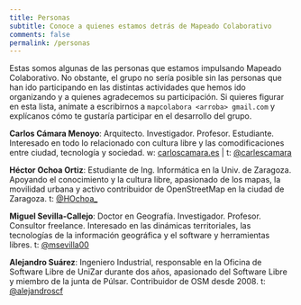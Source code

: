 ```yaml
---
title: Personas
subtitle: Conoce a quienes estamos detrás de Mapeado Colaborativo
comments: false
permalink: /personas
---
```


Estas somos algunas de las personas que estamos impulsando Mapeado Colaborativo. No obstante, el grupo no sería posible sin las personas que han ido participando en las distintas actividades que hemos ido organizando y a quienes agradecemos su participación. Si quieres figurar en esta lista, anímate a escribirnos a `mapcolabora <arroba> gmail.com` y explícanos cómo te gustaría participar en el desarrollo del grupo. 

**Carlos Cámara Menoyo**:
Arquitecto. Investigador. Profesor. Estudiante. Interesado en todo lo relacionado con cultura libre y las comodificaciones entre ciudad, tecnología y sociedad.
w: [carloscamara.es](http://carloscamara.es)  | t: [@carlescamara](http://twitter.com/carlescamara)

**Héctor Ochoa Ortiz**:
Estudiante de Ing. Informática en la Univ. de Zaragoza. Apoyando el conocimiento y la cultura libre, apasionado de los mapas, la movilidad urbana y activo contribuidor de OpenStreetMap en la ciudad de Zaragoza.
t: [@HOchoa_](http://twitter.com/HOchoa_)

**Miguel Sevilla-Callejo**:
Doctor en Geografía. Investigador. Profesor. Consultor freelance. Interesado en las dinámicas territoriales, las tecnologías de la información geográfica y el software y herramientas libres.
t: [@msevilla00](http://twitter.com/msevilla00)

**Alejandro Suárez**:
Ingeniero Industrial, responsable en la Oficina de Software Libre de UniZar durante dos años, apasionado del Software Libre y miembro de la junta de Púlsar. Contribuidor de OSM desde 2008.
t: [@alejandroscf](http://twitter.com/alejandroscf)
